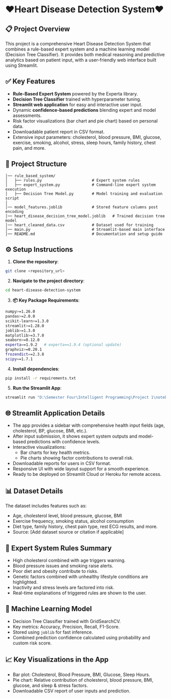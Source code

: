 # ❤️Heart Disease Detection System❤️

## 📋 Project Overview
This project is a comprehensive Heart Disease Detection System that combines a rule-based expert system and a machine learning model (Decision Tree Classifier). It provides both medical reasoning and predictive analytics based on patient input, with a user-friendly web interface built using Streamlit.

## ✅ Key Features
- **Rule-Based Expert System** powered by the Experta library.
- **Decision Tree Classifier** trained with hyperparameter tuning.
- **Streamlit web application** for easy and interactive user input.
- Dynamic **confidence-based predictions** blending expert and model assessments.
- Risk factor visualizations (bar chart and pie chart) based on personal data.
- Downloadable patient report in CSV format.
- Extensive input parameters: cholesterol, blood pressure, BMI, glucose, exercise, smoking, alcohol, stress, sleep hours, family history, chest pain, and more.

## 📁 Project Structure
```
│── rule_based_system/
│   ├── rules.py                      # Expert system rules
│   ├── expert_system.py              # Command-line expert system execution
│   ├── Decision Tree Model.py        # Model training and evaluation script
│
│── model_features.joblib             # Stored feature columns post encoding
│── heart_disease_decision_tree_model.joblib   # Trained decision tree model
│── heart_cleaned_data.csv            # Dataset used for training
│── main.py                           # Streamlit-based main interface
│── README.md                         # Documentation and setup guide
```

## ⚙️ Setup Instructions
1. **Clone the repository**:
```bash
git clone <repository_url>
```
2. **Navigate to the project directory**:
```bash
cd heart-disease-detection-system
```
3. **📦 Key Package Requirements**:
 ```bash
numpy>=1.26.0
pandas>=2.0.0
scikit-learn>=1.3.0
streamlit>=1.28.0
joblib>=1.3.0
matplotlib>=3.7.0
seaborn>=0.12.0
experta==1.9.2   # experta==1.9.4 (optional update)
graphviz>=0.20.1
frozendict==2.3.8
scipy==1.7.1
```
 4. **Install dependencies**:
```bash
pip install -r requirements.txt
```
5. **Run the Streamlit App**:
```bash
streamlit run "D:\Semester Four\Intelligent Programming\Project 1\notebooks\rule_based_system\app.py"   ##Change path of file (Run on CMD)
```

## 🌐 Streamlit Application Details
- The app provides a sidebar with comprehensive health input fields (age, cholesterol, BP, glucose, BMI, etc.).
- After input submission, it shows expert system outputs and model-based predictions with confidence levels.
- Interactive visualizations:
  - Bar charts for key health metrics.
  - Pie charts showing factor contributions to overall risk.
- Downloadable reports for users in CSV format.
- Responsive UI with wide layout support for a smooth experience.
- Ready to be deployed on Streamlit Cloud or Heroku for remote access.

## 📊 Dataset Details
The dataset includes features such as:
- Age, cholesterol level, blood pressure, glucose, BMI
- Exercise frequency, smoking status, alcohol consumption
- Diet type, family history, chest pain type, rest ECG results, and more.
- Source: [Add dataset source or citation if applicable]

## 🧠 Expert System Rules Summary
- High cholesterol combined with age triggers warning.
- Blood pressure issues and smoking raise alerts.
- Poor diet and obesity contribute to risks.
- Genetic factors combined with unhealthy lifestyle conditions are highlighted.
- Inactivity and stress levels are factored into risk.
- Real-time explanations of triggered rules are shown to the user.

## 🤖 Machine Learning Model
- Decision Tree Classifier trained with GridSearchCV.
- Key metrics: Accuracy, Precision, Recall, F1-Score.
- Stored using `joblib` for fast inference.
- Combined prediction confidence calculated using probability and custom risk score.

## 📈 Key Visualizations in the App
- Bar plot: Cholesterol, Blood Pressure, BMI, Glucose, Sleep Hours.
- Pie chart: Relative contribution of cholesterol, blood pressure, BMI, glucose, and sleep & stress factors.
- Downloadable CSV report of user inputs and prediction.



